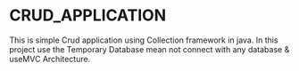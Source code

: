 # CRUD_APPLICATION
This is simple Crud application using Collection framework in java. In this project use the Temporary Database  mean not connect with any database &amp; useMVC Architecture. 

